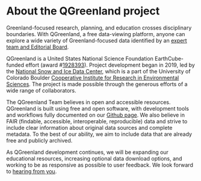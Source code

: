 # About the QGreenland project

Greenland-focused research, planning, and education crosses disciplinary
boundaries. With QGreenland, a free data-viewing platform, anyone can explore a
wide variety of Greenland-focused data identified by an [expert team and
Editorial Board](https://qgreenland.org/our-team>).

QGreenland is a United States National Science Foundation EarthCube-funded
effort (award
#[1928393](https://nsf.gov/awardsearch/showAward?AWD_ID=1928393&HistoricalAwards=false)).
Project development began in 2019, led by the [National Snow and Ice Data
Center](https://nsidc.org/), which is a part of the University of Colorado
Boulder [Cooperative Institute for Research in Environmental
Sciences](https://cires.colorado.edu/). The project is made possible through
the generous efforts of a wide range of collaborators.

The QGreenland Team believes in open and accessible resources. QGreenland is
built using free and open software, with development tools and workflows fully
documented on our [Github page](https://github.com/nsidc/qgreenland). We also
believe in FAIR (findable, accessible, interoperable, reproducible) data and
strive to include clear information about original data sources and complete
metadata. To the best of our ability, we aim to include data that are already
free and publicly archived.

As QGreenland development continues, we will be expanding our educational
resources, increasing optional data download options, and working to be as
responsive as possible to user feedback. We look forward to [hearing from
you](mailto:qgreenland.info@gmail.com).

